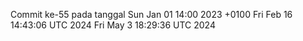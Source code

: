 Commit ke-55 pada tanggal Sun Jan 01 14:00 2023 +0100
Fri Feb 16 14:43:06 UTC 2024
Fri May  3 18:29:36 UTC 2024
